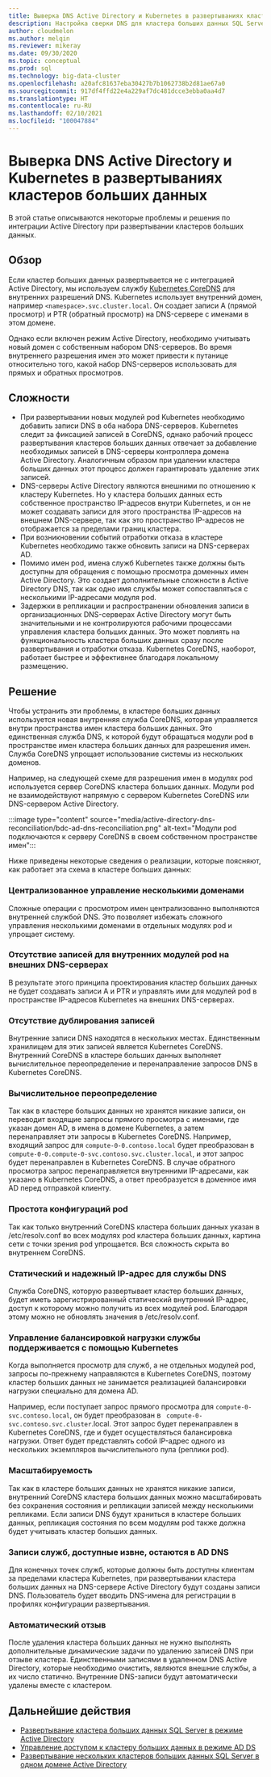 ```yaml
---
title: Выверка DNS Active Directory и Kubernetes в развертываниях кластеров больших данных
description: Настройка сверки DNS для кластера больших данных SQL Server в режиме Active Directory
author: cloudmelon
ms.author: melqin
ms.reviewer: mikeray
ms.date: 09/30/2020
ms.topic: conceptual
ms.prod: sql
ms.technology: big-data-cluster
ms.openlocfilehash: a20afc81637eba30427b7b1062738b2d81ae67a0
ms.sourcegitcommit: 917df4ffd22e4a229af7dc481dcce3ebba0aa4d7
ms.translationtype: HT
ms.contentlocale: ru-RU
ms.lasthandoff: 02/10/2021
ms.locfileid: "100047884"
---
```

# <a name="active-directory-and-kubernetes-dns-reconciliation-in-big-data-clusters-deployments"></a>Выверка DNS Active Directory и Kubernetes в развертываниях кластеров больших данных

В этой статье описываются некоторые проблемы и решения по интеграции Active Directory при развертывании кластеров больших данных.

## <a name="overview"></a>Обзор

Если кластер больших данных развертывается не с интеграцией Active Directory, мы используем службу [Kubernetes CoreDNS](https://kubernetes.io/docs/tasks/administer-cluster/coredns/) для внутренних разрешений DNS. Kubernetes использует внутренний домен, например `<namespace>.svc.cluster.local`. Он создает записи A (прямой просмотр) и PTR (обратный просмотр) на DNS-сервере с именами в этом домене.

Однако если включен режим Active Directory, необходимо учитывать новый домен с собственным набором DNS-серверов. Во время внутреннего разрешения имен это может привести к путанице относительно того, какой набор DNS-серверов использовать для прямых и обратных просмотров.

## <a name="challenges"></a>Сложности

* При развертывании новых модулей pod Kubernetes необходимо добавить записи DNS в оба набора DNS-серверов. Kubernetes следит за фиксацией записей в CoreDNS, однако рабочий процесс развертывания кластеров больших данных отвечает за добавление необходимых записей в DNS-серверы контроллера домена Active Directory. Аналогичным образом при удалении кластера больших данных этот процесс должен гарантировать удаление этих записей.
* DNS-серверы Active Directory являются внешними по отношению к кластеру Kubernetes. Но у кластера больших данных есть собственное пространство IP-адресов внутри Kubernetes, и он не может создавать записи для этого пространства IP-адресов на внешнем DNS-сервере, так как это пространство IP-адресов не отображается за пределами границ кластера.
* При возникновении событий отработки отказа в кластере Kubernetes необходимо также обновить записи на DNS-серверах AD.
* Помимо имен pod, имена служб Kubernetes также должны быть доступны для обращения с помощью просмотра доменных имен Active Directory. Это создает дополнительные сложности в Active Directory DNS, так как одно имя службы может сопоставляться с несколькими IP-адресами модуля pod.
* Задержки в репликации и распространении обновления записи в организационных DNS-серверах Active Directory могут быть значительными и не контролируются рабочими процессами управления кластера больших данных. Это может повлиять на функциональность кластера больших данных сразу после развертывания и отработки отказа. Kubernetes CoreDNS, наоборот, работает быстрее и эффективнее благодаря локальному размещению.

## <a name="solution"></a>Решение

Чтобы устранить эти проблемы, в кластере больших данных используется новая внутренняя служба CoreDNS, которая управляется внутри пространства имен кластера больших данных. Это единственная служба DNS, к которой будут обращаться модули pod в пространстве имен кластера больших данных для разрешения имен. Служба CoreDNS упрощает использование системы из нескольких доменов.

Например, на следующей схеме для разрешения имен в модулях pod используется сервер CoreDNS кластера больших данных. Модули pod не взаимодействуют напрямую с сервером Kubernetes CoreDNS или DNS-сервером Active Directory. 

:::image type="content" source="media/active-directory-dns-reconciliation/bdc-ad-dns-reconciliation.png" alt-text="Модули pod подключаются к серверу CoreDNS в своем собственном пространстве имен":::

Ниже приведены некоторые сведения о реализации, которые поясняют, как работает эта схема в кластере больших данных:

### <a name="centralized-management-of-multiple-domains"></a>Централизованное управление несколькими доменами

Сложные операции с просмотром имен централизованно выполняются внутренней службой DNS. Это позволяет избежать сложного управления несколькими доменами в отдельных модулях pod и упрощает систему.

### <a name="no-records-for-internal-pods-in-external-dns-servers"></a>Отсутствие записей для внутренних модулей pod на внешних DNS-серверах

В результате этого принципа проектирования кластер больших данных не будет создавать записи A и PTR и управлять ими для модулей pod в пространстве IP-адресов Kubernetes на внешних DNS-серверах.

### <a name="no-duplication-of-records"></a>Отсутствие дублирования записей

Внутренние записи DNS находятся в нескольких местах. Единственным хранилищем для этих записей является Kubernetes CoreDNS. Внутренний CoreDNS в кластере больших данных выполняет вычислительное переопределение и перенаправление запросов DNS в Kubernetes CoreDNS.

### <a name="computational-rewriting"></a>Вычислительное переопределение

Так как в кластере больших данных не хранятся никакие записи, он переводит входящие запросы прямого просмотра с именами, где указан домен AD, в имена в домене Kubernetes, а затем перенаправляет эти запросы в Kubernetes CoreDNS.
Например, входящий запрос для `compute-0-0.contoso.local` будет преобразован в `compute-0-0.compute-0-svc.contoso.svc.cluster.local`, и этот запрос будет перенаправлен в Kubernetes CoreDNS.
В случае обратного просмотра запрос перенаправляется внутренними IP-адресами, как указано в Kubernetes CoreDNS, а ответ преобразуется в доменное имя AD перед отправкой клиенту.

### <a name="simplicity-in-pod-configurations"></a>Простота конфигураций pod

Так как только внутренний CoreDNS кластера больших данных указан в /etc/resolv.conf во всех модулях pod кластера больших данных, картина сети с точки зрения pod упрощается. Вся сложность скрыта во внутреннем CoreDNS.

### <a name="static-and-reliable-ip-address-for-dns-service"></a>Статический и надежный IP-адрес для службы DNS

Служба CoreDNS, которую развертывает кластер больших данных, будет иметь зарегистрированный статический внутренний IP-адрес, доступ к которому можно получить из всех модулей pod. Благодаря этому можно не обновлять значения в /etc/resolv.conf.

### <a name="service-load-balance-management-is-retained-by-kubernetes"></a>Управление балансировкой нагрузки службы поддерживается с помощью Kubernetes

Когда выполняется просмотр для служб, а не отдельных модулей pod, запросы по-прежнему направляются в Kubernetes CoreDNS, поэтому кластер больших данных не занимается реализацией балансировки нагрузки специально для домена AD.

Например, если поступает запрос прямого просмотра для `compute-0-svc.contoso.local`, он будет преобразован в ` compute-0-svc.contoso.svc.cluster`.local. Этот запрос будет перенаправлен в Kubernetes CoreDNS, где и будет осуществляться балансировка нагрузки. Ответ будет представлять собой IP-адрес одного из нескольких экземпляров вычислительного пула (реплики pod).

### <a name="scalability"></a>Масштабируемость

Так как в кластере больших данных не хранятся никакие записи, внутренний CoreDNS кластера больших данных можно масштабировать без сохранения состояния и репликации записей между несколькими репликами. Если записи DNS будут храниться в кластере больших данных, репликация состояния по всем модулям pod также должна будет учитывать кластер больших данных.

### <a name="externally-visible-service-entries-stay-in-ad-dns"></a>Записи служб, доступные извне, остаются в AD DNS

Для конечных точек служб, которые должны быть доступны клиентам за пределами кластера Kubernetes, при развертывании кластера больших данных на DNS-сервере Active Directory будут созданы записи DNS. Пользователь будет вводить DNS-имена для регистрации в профилях конфигурации развертывания.

### <a name="self-deprovisioning"></a>Автоматический отзыв

После удаления кластера больших данных не нужно выполнять дополнительные динамические задачи по удалению записей DNS при отзыве кластера. Единственными записями в удаленном DNS Active Directory, которые необходимо очистить, являются внешние службы, а их число статично. Внутренние DNS-записи будут автоматически удалены вместе с кластером.

## <a name="next-steps"></a>Дальнейшие действия

- [Развертывание кластера больших данных SQL Server в режиме Active Directory](active-directory-deploy.md)
- [Управление доступом к кластеру больших данных в режиме AD DS](active-directory-objects.md)
- [Развертывание нескольких кластеров больших данных SQL Server в одном домене Active Directory](active-directory-deployment-background.md)
